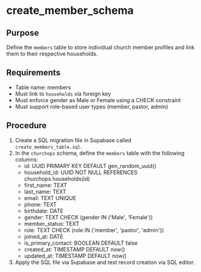 # create_member_schema

## Purpose
Define the `members` table to store individual church member profiles and link them to their respective households.

## Requirements
- Table name: members
- Must link to `households` via foreign key
- Must enforce gender as Male or Female using a CHECK constraint
- Must support role-based user types (member, pastor, admin)

## Procedure
1. Create a SQL migration file in Supabase called `create_members_table.sql`.
2. In the `churchops` schema, define the `members` table with the following columns:
   - id: UUID PRIMARY KEY DEFAULT gen_random_uuid()
   - household_id: UUID NOT NULL REFERENCES churchops.households(id)
   - first_name: TEXT
   - last_name: TEXT
   - email: TEXT UNIQUE
   - phone: TEXT
   - birthdate: DATE
   - gender: TEXT CHECK (gender IN ('Male', 'Female'))
   - member_status: TEXT
   - role: TEXT CHECK (role IN ('member', 'pastor', 'admin'))
   - joined_at: DATE
   - is_primary_contact: BOOLEAN DEFAULT false
   - created_at: TIMESTAMP DEFAULT now()
   - updated_at: TIMESTAMP DEFAULT now()
3. Apply the SQL file via Supabase and test record creation via SQL editor.
